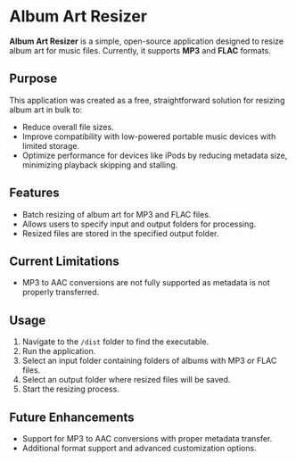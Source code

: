# Album Art Resizer

**Album Art Resizer** is a simple, open-source application designed to resize album art for music files. Currently, it supports **MP3** and **FLAC** formats.

## Purpose

This application was created as a free, straightforward solution for resizing album art in bulk to:

- Reduce overall file sizes.
- Improve compatibility with low-powered portable music devices with limited storage.
- Optimize performance for devices like iPods by reducing metadata size, minimizing playback skipping and stalling.

## Features

- Batch resizing of album art for MP3 and FLAC files.
- Allows users to specify input and output folders for processing.
- Resized files are stored in the specified output folder.

## Current Limitations

- MP3 to AAC conversions are not fully supported as metadata is not properly transferred. 

## Usage

1. Navigate to the `/dist` folder to find the executable.
2. Run the application.
3. Select an input folder containing folders of albums with MP3 or FLAC files.
4. Select an output folder where resized files will be saved.
5. Start the resizing process.

## Future Enhancements

- Support for MP3 to AAC conversions with proper metadata transfer.
- Additional format support and advanced customization options.
